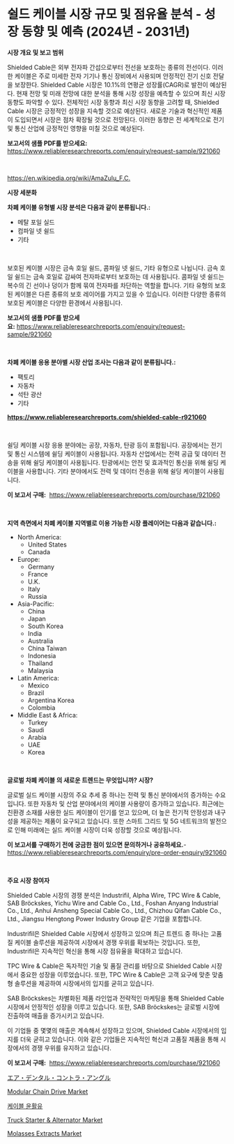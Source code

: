 <p><h1>쉴드 케이블 시장 규모 및 점유율 분석 - 성장 동향 및 예측 (2024년 - 2031년)</h1></p><p><strong>시장 개요 및 보고 범위</strong></p>
<p><p>Shielded Cable은 외부 전자파 간섭으로부터 전선을 보호하는 종류의 전선이다. 이러한 케이블은 주로 미세한 전자 기기나 통신 장비에서 사용되며 안정적인 전기 신호 전달을 보장한다. Shielded Cable 시장은 10.1%의 연평균 성장률(CAGR)로 발전이 예상된다. 현재 전망 및 미래 전망에 대한 분석을 통해 시장 성장을 예측할 수 있으며 최신 시장 동향도 파악할 수 있다. 전체적인 시장 동향과 최신 시장 동향을 고려할 때, Shielded Cable 시장은 긍정적인 성장을 지속할 것으로 예상된다. 새로운 기술과 혁신적인 제품이 도입되면서 시장은 점차 확장될 것으로 전망된다. 이러한 동향은 전 세계적으로 전기 및 통신 산업에 긍정적인 영향을 미칠 것으로 예상된다.</p></p>
<p><strong>보고서의 샘플 PDF를 받으세요:</strong> <a href="https://www.reliableresearchreports.com/enquiry/request-sample/921060">https://www.reliableresearchreports.com/enquiry/request-sample/921060</a></p>
<p>&nbsp;</p>
<p><a href="https://en.wikipedia.org/wiki/AmaZulu_F.C.">https://en.wikipedia.org/wiki/AmaZulu_F.C.</a></p>
<p><strong>시장 세분화</strong></p>
<p><strong>차폐 케이블 유형별 시장 분석은 다음과 같이 분류됩니다.:</strong></p>
<p><ul><li>메탈 포일 실드</li><li>컴파일 넷 쉴드</li><li>기타</li></ul></p>
<p>&nbsp;</p>
<p><p>보호된 케이블 시장은 금속 호일 쉴드, 콤파일 넷 쉴드, 기타 유형으로 나뉩니다. 금속 호일 쉴드는 금속 호일로 감싸여 전자파로부터 보호하는 데 사용됩니다. 콤파일 넷 쉴드는 복수의 긴 선이나 덩이가 함께 묶여 전자파를 차단하는 역할을 합니다. 기타 유형의 보호된 케이블은 다른 종류의 보호 레이어를 가지고 있을 수 있습니다. 이러한 다양한 종류의 보호된 케이블은 다양한 환경에서 사용됩니다.</p></p>
<p><strong>보고서의 샘플 PDF를 받으세요:</strong>&nbsp;<a href="https://www.reliableresearchreports.com/enquiry/request-sample/921060">https://www.reliableresearchreports.com/enquiry/request-sample/921060</a></p>
<p>&nbsp;</p>
<p><strong> 차폐 케이블 응용 분야별 시장 산업 조사는 다음과 같이 분류됩니다.:</strong></p>
<p><ul><li>팩토리</li><li>자동차</li><li>석탄 광산</li><li>기타</li></ul></p>
<p><strong><a href="https://www.reliableresearchreports.com/shielded-cable-r921060">https://www.reliableresearchreports.com/shielded-cable-r921060</a></strong></p>
<p>&nbsp;</p>
<p><p>쉴딩 케이블 시장 응용 분야에는 공장, 자동차, 탄광 등이 포함됩니다. 공장에서는 전기 및 통신 시스템에 쉴딩 케이블이 사용됩니다. 자동차 산업에서는 전력 공급 및 데이터 전송을 위해 쉴딩 케이블이 사용됩니다. 탄광에서는 안전 및 효과적인 통신을 위해 쉴딩 케이블을 사용합니다. 기타 분야에서도 전력 및 데이터 전송을 위해 쉴딩 케이블이 사용됩니다.</p></p>
<p><strong>이 보고서 구매:</strong>&nbsp; <a href="https://www.reliableresearchreports.com/purchase/921060">https://www.reliableresearchreports.com/purchase/921060</a></p>
<p>&nbsp;</p>
<p><strong>지역 측면에서 차폐 케이블 지역별로 이용 가능한 시장 플레이어는 다음과 같습니다.:</strong></p>
<p><ul>
    <li>
        North America:
        <ul>
            <li>United States</li>
            <li>Canada</li>
        </ul>
    </li>
    <li>
        Europe:
        <ul>
            <li>Germany</li>
            <li>France</li>
            <li>U.K.</li>
            <li>Italy</li>
            <li>Russia</li>
        </ul>
    </li>
    <li>
        Asia-Pacific:
        <ul>
            <li>China</li>
            <li>Japan</li>
            <li>South Korea</li>
            <li>India</li>
            <li>Australia</li>
            <li>China Taiwan</li>
            <li>Indonesia</li>
            <li>Thailand</li>
            <li>Malaysia</li>
        </ul>
    </li>
    <li>
        Latin America:
        <ul>
            <li>Mexico</li>
            <li>Brazil</li>
            <li>Argentina Korea</li>
            <li>Colombia</li>
        </ul>
    </li>
    <li>
        Middle East & Africa:
        <ul>
            <li>Turkey</li>
            <li>Saudi</li>
            <li>Arabia</li>
            <li>UAE</li>
            <li>Korea</li>
        </ul>
    </li>
    </ul></p>
<p>&nbsp;</p>
<p><strong>글로벌 차폐 케이블 의 새로운 트렌드는 무엇입니까? 시장?</strong></p>
<p><p>글로벌 실드 케이블 시장의 주요 추세 중 하나는 전력 및 통신 분야에서의 증가하는 수요입니다. 또한 자동차 및 산업 분야에서의 케이블 사용량이 증가하고 있습니다. 최근에는 친환경 소재를 사용한 실드 케이블이 인기를 얻고 있으며, 더 높은 전기적 안정성과 내구성을 제공하는 제품이 요구되고 있습니다. 또한 스마트 그리드 및 5G 네트워크의 발전으로 인해 미래에는 실드 케이블 시장이 더욱 성장할 것으로 예상됩니다.</p></p>
<p><strong>이 보고서를 구매하기 전에 궁금한 점이 있으면 문의하거나 공유하세요.</strong>- <a href="https://www.reliableresearchreports.com/enquiry/pre-order-enquiry/921060">https://www.reliableresearchreports.com/enquiry/pre-order-enquiry/921060</a></p>
<p>&nbsp;</p>
<p><strong>주요 시장 참여자</strong></p>
<p><p>Shielded Cable 시장의 경쟁 분석은 Industrifil, Alpha Wire, TPC Wire & Cable, SAB Bröckskes, Yichu Wire and Cable Co., Ltd., Foshan Anyang Industrial Co., Ltd., Anhui Ansheng Special Cable Co., Ltd., Chizhou Qifan Cable Co., Ltd., Jiangsu Hengtong Power Industry Group 같은 기업을 포함합니다.</p><p>Industrifil은 Shielded Cable 시장에서 성장하고 있으며 최근 트렌드 중 하나는 고품질 케이블 솔루션을 제공하여 시장에서 경쟁 우위를 확보하는 것입니다. 또한, Industrifil은 지속적인 혁신을 통해 시장 점유율을 확대하고 있습니다.</p><p>TPC Wire & Cable은 독자적인 기술 및 품질 관리를 바탕으로 Shielded Cable 시장에서 중요한 성장을 이루었습니다. 또한, TPC Wire & Cable은 고객 요구에 맞춘 맞춤형 솔루션을 제공하여 시장에서의 입지를 굳히고 있습니다.</p><p>SAB Bröckskes는 차별화된 제품 라인업과 전략적인 마케팅을 통해 Shielded Cable 시장에서 안정적인 성장을 이루고 있습니다. 또한, SAB Bröckskes는 글로벌 시장에 진출하여 매출을 증가시키고 있습니다.</p><p>이 기업들 중 몇몇의 매출은 계속해서 성장하고 있으며, Shielded Cable 시장에서의 입지를 더욱 굳히고 있습니다. 이와 같은 기업들은 지속적인 혁신과 고품질 제품을 통해 시장에서의 경쟁 우위를 유지하고 있습니다.</p></p>
<p><strong>이 보고서 구매:</strong>&nbsp;&nbsp;<a href="https://www.reliableresearchreports.com/purchase/921060">https://www.reliableresearchreports.com/purchase/921060</a></p>
<p><p><a href="https://github.com/RandallRunte2023/Market-Research-Report-List-2/blob/main/6134335125445.md">エア・デンタル・コントラ・アングル</a></p><p><a href="https://github.com/LiamDavis60/Market-Research-Report-List-2/blob/main/modular-chain-drive-market.md">Modular Chain Drive Market</a></p><p><a href="https://github.com/shampaakter36/Market-Research-Report-List-1/blob/main/2243517181975.md">케이블 윤활유</a></p><p><a href="https://medium.com/@luke.wilson7856/truck-starter-alternator-market-global-market-insights-and-sales-trends-2024-to-2031-5fc1729e51f1">Truck Starter & Alternator Market</a></p><p><a href="https://github.com/anwarsahrul281/Market-Research-Report-List-1/blob/main/molasses-extracts-market.md">Molasses Extracts Market</a></p></p>